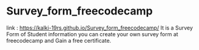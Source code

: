 # Survey_form_freecodecamp

link : https://kalki-19rs.github.io/Survey_form_freecodecamp/
It is a Survey Form of Student information you can create your own survey form at freecodecamp and Gain a free certificate.
